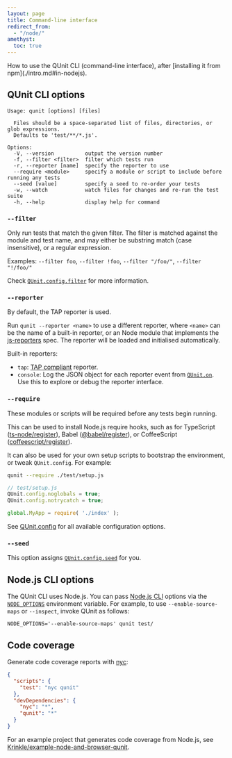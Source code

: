 ```yaml
---
layout: page
title: Command-line interface
redirect_from:
  - "/node/"
amethyst:
  toc: true
---
```


<p class="lead" markdown="1">How to use the QUnit CLI (command-line interface), after [installing it from npm](./intro.md#in-nodejs).</p>

## QUnit CLI options

```
Usage: qunit [options] [files]

  Files should be a space-separated list of files, directories, or glob expressions.
  Defaults to 'test/**/*.js'.

Options:
  -V, --version          output the version number
  -f, --filter <filter>  filter which tests run
  -r, --reporter [name]  specify the reporter to use
  --require <module>     specify a module or script to include before running any tests
  --seed [value]         specify a seed to re-order your tests
  -w, --watch            watch files for changes and re-run the test suite
  -h, --help             display help for command
```

### `--filter`

Only run tests that match the given filter. The filter is matched against the module and test name, and may either be substring match (case insensitive), or a regular expression.

Examples: `--filter foo`, `--filter !foo`, `--filter "/foo/"`, `--filter "!/foo/"`

Check [`QUnit.config.filter`](https://api.qunitjs.com/config/filter/) for more information.

### `--reporter`

By default, the TAP reporter is used.

Run `qunit --reporter <name>` to use a different reporter, where `<name>` can be the name of a built-in reporter, or an Node module that implements the [js-reporters](https://github.com/js-reporters/js-reporters) spec. The reporter will be loaded and initialised automatically.

Built-in reporters:

* `tap`: [TAP compliant](https://testanything.org/) reporter.
* `console`: Log the JSON object for each reporter event from [`QUnit.on`](https://api.qunitjs.com/callbacks/QUnit.on/). Use this to explore or debug the reporter interface.

### `--require`

These modules or scripts will be required before any tests begin running.

This can be used to install Node.js require hooks, such as for TypeScript ([ts-node/register](https://typestrong.org/ts-node/docs/)), Babel ([@babel/register](https://babeljs.io/docs/en/babel-register/)), or CoffeeScript ([coffeescript/register](https://coffeescript.org/)).

It can also be used for your own setup scripts to bootstrap the environment, or tweak `QUnit.config`. For example:

```bash
qunit --require ./test/setup.js
```

```js
// test/setup.js
QUnit.config.noglobals = true;
QUnit.config.notrycatch = true;

global.MyApp = require( './index' );
```

See [QUnit.config](https://api.qunitjs.com/config/QUnit.config/) for all available configuration options.

### `--seed`

This option assigns [`QUnit.config.seed`](https://api.qunitjs.com/config/seed/) for you.

## Node.js CLI options

The QUnit CLI uses Node.js. You can pass [Node.js CLI](https://nodejs.org/api/cli.html) options via the [`NODE_OPTIONS`](https://nodejs.org/api/cli.html#cli_node_options_options) environment variable. For example, to use `--enable-source-maps` or `--inspect`, invoke QUnit as follows:

```
NODE_OPTIONS='--enable-source-maps' qunit test/
```

## Code coverage

Generate code coverage reports with [nyc](https://istanbul.js.org/):

```json
{
  "scripts": {
    "test": "nyc qunit"
  },
  "devDependencies": {
    "nyc": "*",
    "qunit": "*"
  }
}
```

For an example project that generates code coverage from Node.js, see [Krinkle/example-node-and-browser-qunit](https://github.com/Krinkle/example-node-and-browser-qunit-ci/).
